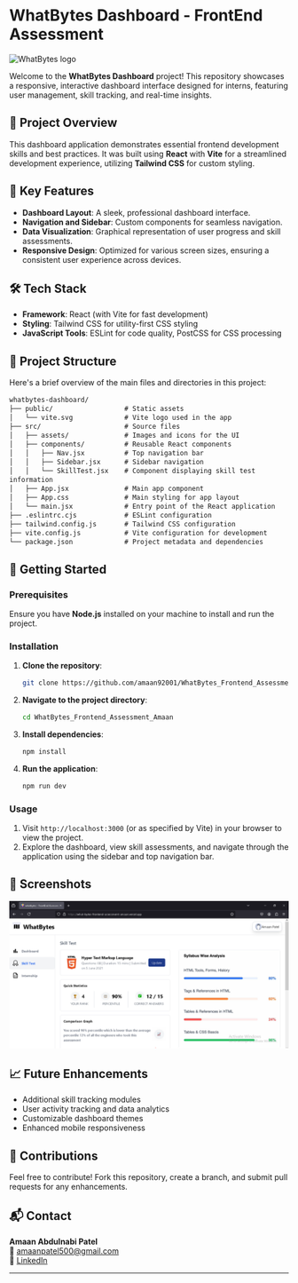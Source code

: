 
# WhatBytes Dashboard - FrontEnd Assessment

![WhatBytes logo](https://media.licdn.com/dms/image/v2/D5616AQE0UuLncb3wQg/profile-displaybackgroundimage-shrink_200_800/profile-displaybackgroundimage-shrink_200_800/0/1723197825821?e=2147483647&v=beta&t=Ked8bmkxYENayspKlsysxXuHoLsDQoJcoeq26hySzUg)


Welcome to the **WhatBytes Dashboard** project! This repository showcases a responsive, interactive dashboard interface designed for interns, featuring user management, skill tracking, and real-time insights.

## 🌟 Project Overview

This dashboard application demonstrates essential frontend development skills and best practices. It was built using **React** with **Vite** for a streamlined development experience, utilizing **Tailwind CSS** for custom styling.

## 🎯 Key Features

- **Dashboard Layout**: A sleek, professional dashboard interface.
- **Navigation and Sidebar**: Custom components for seamless navigation.
- **Data Visualization**: Graphical representation of user progress and skill assessments.
- **Responsive Design**: Optimized for various screen sizes, ensuring a consistent user experience across devices.

## 🛠️ Tech Stack

- **Framework**: React (with Vite for fast development)
- **Styling**: Tailwind CSS for utility-first CSS styling
- **JavaScript Tools**: ESLint for code quality, PostCSS for CSS processing

## 📂 Project Structure

Here's a brief overview of the main files and directories in this project:

```
whatbytes-dashboard/
├── public/                  # Static assets
│   └── vite.svg             # Vite logo used in the app
├── src/                     # Source files
│   ├── assets/              # Images and icons for the UI
│   ├── components/          # Reusable React components
│   │   ├── Nav.jsx          # Top navigation bar
│   │   ├── Sidebar.jsx      # Sidebar navigation
│   │   └── SkillTest.jsx    # Component displaying skill test information
│   ├── App.jsx              # Main app component
│   ├── App.css              # Main styling for app layout
│   └── main.jsx             # Entry point of the React application
├── .eslintrc.cjs            # ESLint configuration
├── tailwind.config.js       # Tailwind CSS configuration
├── vite.config.js           # Vite configuration for development
└── package.json             # Project metadata and dependencies
```

## 🚀 Getting Started

### Prerequisites

Ensure you have **Node.js** installed on your machine to install and run the project.

### Installation

1. **Clone the repository**:
   ```bash
   git clone https://github.com/amaan92001/WhatBytes_Frontend_Assessment_Amaan.git
   ```
2. **Navigate to the project directory**:
   ```bash
   cd WhatBytes_Frontend_Assessment_Amaan
   ```
3. **Install dependencies**:
   ```bash
   npm install
   ```

4. **Run the application**:
   ```bash
   npm run dev
   ```

### Usage

1. Visit `http://localhost:3000` (or as specified by Vite) in your browser to view the project.
2. Explore the dashboard, view skill assessments, and navigate through the application using the sidebar and top navigation bar.

## 📸 Screenshots

![Dashboard Screenshot](./src/assets/website_screenshot.png)


## 📈 Future Enhancements

- Additional skill tracking modules
- User activity tracking and data analytics
- Customizable dashboard themes
- Enhanced mobile responsiveness

## 🤝 Contributions

Feel free to contribute! Fork this repository, create a branch, and submit pull requests for any enhancements.

## 📬 Contact

**Amaan Abdulnabi Patel**  
📧 amaanpatel500@gmail.com  
👔 [LinkedIn](https://www.linkedin.com/in/amaan-patel-a12b92275)

---
